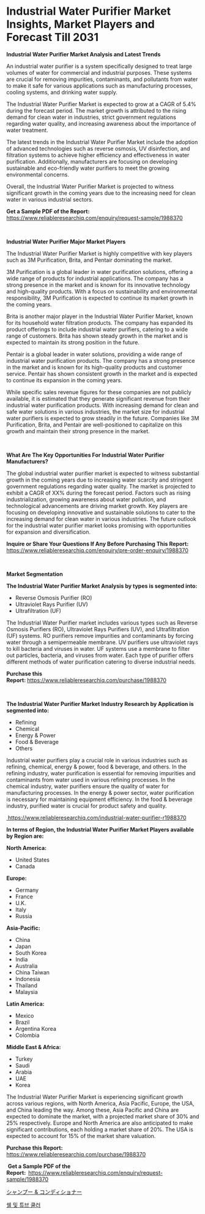 <p><h1>Industrial Water Purifier Market Insights, Market Players and Forecast Till 2031</h1></p><p><strong>Industrial Water Purifier Market Analysis and Latest Trends</strong></p>
<p><p>An industrial water purifier is a system specifically designed to treat large volumes of water for commercial and industrial purposes. These systems are crucial for removing impurities, contaminants, and pollutants from water to make it safe for various applications such as manufacturing processes, cooling systems, and drinking water supply.</p><p>The Industrial Water Purifier Market is expected to grow at a CAGR of 5.4% during the forecast period. The market growth is attributed to the rising demand for clean water in industries, strict government regulations regarding water quality, and increasing awareness about the importance of water treatment.</p><p>The latest trends in the Industrial Water Purifier Market include the adoption of advanced technologies such as reverse osmosis, UV disinfection, and filtration systems to achieve higher efficiency and effectiveness in water purification. Additionally, manufacturers are focusing on developing sustainable and eco-friendly water purifiers to meet the growing environmental concerns.</p><p>Overall, the Industrial Water Purifier Market is projected to witness significant growth in the coming years due to the increasing need for clean water in various industrial sectors.</p></p>
<p><strong>Get a Sample PDF of the Report:&nbsp;</strong> <a href="https://www.reliableresearchiq.com/enquiry/request-sample/1988370">https://www.reliableresearchiq.com/enquiry/request-sample/1988370</a></p>
<p>&nbsp;</p>
<p><strong>Industrial Water Purifier Major Market Players</strong></p>
<p><p>The Industrial Water Purifier Market is highly competitive with key players such as 3M Purification, Brita, and Pentair dominating the market. </p><p>3M Purification is a global leader in water purification solutions, offering a wide range of products for industrial applications. The company has a strong presence in the market and is known for its innovative technology and high-quality products. With a focus on sustainability and environmental responsibility, 3M Purification is expected to continue its market growth in the coming years. </p><p>Brita is another major player in the Industrial Water Purifier Market, known for its household water filtration products. The company has expanded its product offerings to include industrial water purifiers, catering to a wide range of customers. Brita has shown steady growth in the market and is expected to maintain its strong position in the future.</p><p>Pentair is a global leader in water solutions, providing a wide range of industrial water purification products. The company has a strong presence in the market and is known for its high-quality products and customer service. Pentair has shown consistent growth in the market and is expected to continue its expansion in the coming years.</p><p>While specific sales revenue figures for these companies are not publicly available, it is estimated that they generate significant revenue from their industrial water purification products. With increasing demand for clean and safe water solutions in various industries, the market size for industrial water purifiers is expected to grow steadily in the future. Companies like 3M Purification, Brita, and Pentair are well-positioned to capitalize on this growth and maintain their strong presence in the market.</p></p>
<p>&nbsp;</p>
<p><strong>What Are The Key Opportunities For Industrial Water Purifier Manufacturers?</strong></p>
<p><p>The global industrial water purifier market is expected to witness substantial growth in the coming years due to increasing water scarcity and stringent government regulations regarding water quality. The market is projected to exhibit a CAGR of XX% during the forecast period. Factors such as rising industrialization, growing awareness about water pollution, and technological advancements are driving market growth. Key players are focusing on developing innovative and sustainable solutions to cater to the increasing demand for clean water in various industries. The future outlook for the industrial water purifier market looks promising with opportunities for expansion and diversification.</p></p>
<p><strong>Inquire or Share Your Questions If Any Before Purchasing This Report:</strong> <a href="https://www.reliableresearchiq.com/enquiry/pre-order-enquiry/1988370">https://www.reliableresearchiq.com/enquiry/pre-order-enquiry/1988370</a></p>
<p>&nbsp;</p>
<p><strong>Market Segmentation</strong></p>
<p><strong>The Industrial Water Purifier Market Analysis by types is segmented into:</strong></p>
<p><ul><li>Reverse Osmosis Purifier (RO)</li><li>Ultraviolet Rays Purifier (UV)</li><li>Ultrafiltration (UF)</li></ul></p>
<p><p>The Industrial Water Purifier market includes various types such as Reverse Osmosis Purifiers (RO), Ultraviolet Rays Purifiers (UV), and Ultrafiltration (UF) systems. RO purifiers remove impurities and contaminants by forcing water through a semipermeable membrane. UV purifiers use ultraviolet rays to kill bacteria and viruses in water. UF systems use a membrane to filter out particles, bacteria, and viruses from water. Each type of purifier offers different methods of water purification catering to diverse industrial needs.</p></p>
<p><strong>Purchase this Report:&nbsp;</strong><a href="https://www.reliableresearchiq.com/purchase/1988370">https://www.reliableresearchiq.com/purchase/1988370</a></p>
<p>&nbsp;</p>
<p><strong>The Industrial Water Purifier Market Industry Research by Application is segmented into:</strong></p>
<p><ul><li>Refining</li><li>Chemical</li><li>Energy & Power</li><li>Food & Beverage</li><li>Others</li></ul></p>
<p><p>Industrial water purifiers play a crucial role in various industries such as refining, chemical, energy & power, food & beverage, and others. In the refining industry, water purification is essential for removing impurities and contaminants from water used in various refining processes. In the chemical industry, water purifiers ensure the quality of water for manufacturing processes. In the energy & power sector, water purification is necessary for maintaining equipment efficiency. In the food & beverage industry, purified water is crucial for product safety and quality.</p></p>
<p><a href="https://www.reliableresearchiq.com/industrial-water-purifier-r1988370">&nbsp;https://www.reliableresearchiq.com/industrial-water-purifier-r1988370</a></p>
<p><strong>In terms of Region, the Industrial Water Purifier Market Players available by Region are:</strong></p>
<p>
    <p> <strong> North America: </strong>
        <ul>
            <li>United States</li>
            <li>Canada</li>
        </ul>
        </p> 
    <p> <strong> Europe: </strong>
        <ul>
            <li>Germany</li>
            <li>France</li>
            <li>U.K.</li>
            <li>Italy</li>
            <li>Russia</li>
        </ul>
        </p> 
    <p> <strong> Asia-Pacific: </strong>
        <ul>
            <li>China</li>
            <li>Japan</li>
            <li>South Korea</li>
            <li>India</li>
            <li>Australia</li>
            <li>China Taiwan</li>
            <li>Indonesia</li>
            <li>Thailand</li>
            <li>Malaysia</li>
        </ul>
        </p> 
    <p> <strong> Latin America: </strong>
        <ul>
            <li>Mexico</li>
            <li>Brazil</li>
            <li>Argentina Korea</li>
            <li>Colombia</li>
        </ul>
        </p> 
    <p> <strong> Middle East & Africa: </strong>
        <ul>
            <li>Turkey</li>
            <li>Saudi</li>
            <li>Arabia</li>
            <li>UAE</li>
            <li>Korea</li>
        </ul>
    </p>
    </p>
<p><p>The Industrial Water Purifier Market is experiencing significant growth across various regions, with North America, Asia Pacific, Europe, the USA, and China leading the way. Among these, Asia Pacific and China are expected to dominate the market, with a projected market share of 30% and 25% respectively. Europe and North America are also anticipated to make significant contributions, each holding a market share of 20%. The USA is expected to account for 15% of the market share valuation.</p></p>
<p><strong>Purchase this Report: </strong><a href="https://www.reliableresearchiq.com/purchase/1988370">https://www.reliableresearchiq.com/purchase/1988370</a></p>
<p>&nbsp;<strong>Get a Sample PDF of the Report:&nbsp;&nbsp;</strong><a href="https://www.reliableresearchiq.com/enquiry/request-sample/1988370">https://www.reliableresearchiq.com/enquiry/request-sample/1988370</a></p>
<p><strong></strong></p>
<p><p><a href="https://github.com/nxboeu02965442/Market-Research-Report-List-3/blob/main/361424036319.md">シャンプー & コンディショナー</a></p><p><a href="https://github.com/mpodehpw07370073/Market-Research-Report-List-3/blob/main/909032546700.md">쉘 및 튜브 쿨러</a></p></p>